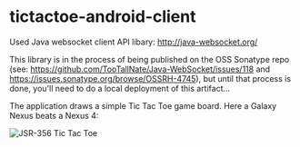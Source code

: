 tictactoe-android-client
========================

Used Java websocket client API libary: http://java-websocket.org/

This library is in the process of being published on the OSS Sonatype repo (see: https://github.com/TooTallNate/Java-WebSocket/issues/118 and https://issues.sonatype.org/browse/OSSRH-4745), but until that process is done, you'll need to do a local deployment of this artifact...


The application draws a simple Tic Tac Toe game board. Here a Galaxy Nexus beats a Nexus 4:

![JSR-356 Tic Tac Toe](/screenshots/game.png "JSR-356 Tic Tac Toe Android client")